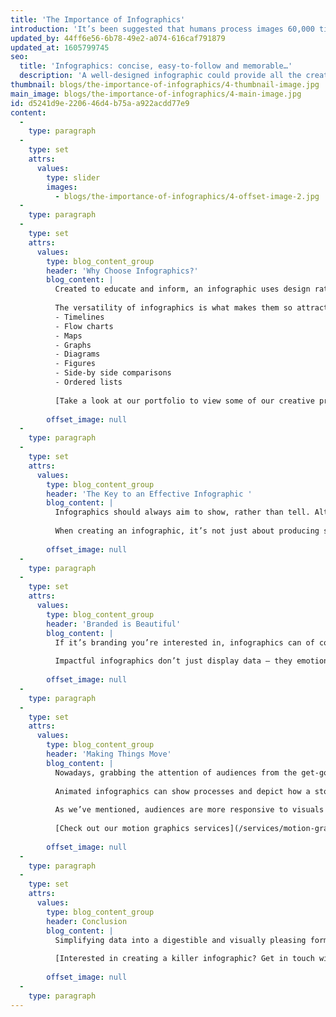 ```yaml
---
title: 'The Importance of Infographics'
introduction: 'It’s been suggested that humans process images 60,000 times faster than text (link: http://www.t-sciences.com/news/humans-process-visual-data-better). It’s nice to have a little science to back up the age-old idiom ‘a picture’s worth a thousand words’, not least because it reinforces our long-held opinion that infographics are, well… pretty good.'
updated_by: 44ff6e56-6b78-49e2-a074-616caf791879
updated_at: 1605799745
seo:
  title: 'Infographics: concise, easy-to-follow and memorable…'
  description: 'A well-designed infographic could provide all the creative answers you’re looking for. Get in touch with our team today on 01253 297900.'
thumbnail: blogs/the-importance-of-infographics/4-thumbnail-image.jpg
main_image: blogs/the-importance-of-infographics/4-main-image.jpg
id: d5241d9e-2206-46d4-b75a-a922acdd77e9
content:
  -
    type: paragraph
  -
    type: set
    attrs:
      values:
        type: slider
        images:
          - blogs/the-importance-of-infographics/4-offset-image-2.jpg
  -
    type: paragraph
  -
    type: set
    attrs:
      values:
        type: blog_content_group
        header: 'Why Choose Infographics?'
        blog_content: |
          Created to educate and inform, an infographic uses design rationale to simplify complex data and present it in an easy-to-digest format. Nobody enjoys staring into an endless abyss of statistics – thankfully, an infographic can contextualise information and save us from drowning in a sea of numbers and figures.
          
          The versatility of infographics is what makes them so attractive as a design solution. There are a number of ways to present data, including:
          - Timelines
          - Flow charts
          - Maps
          - Graphs
          - Diagrams
          - Figures
          - Side-by side comparisons
          - Ordered lists
          
          [Take a look at our portfolio to view some of our creative projects](/work)
          
        offset_image: null
  -
    type: paragraph
  -
    type: set
    attrs:
      values:
        type: blog_content_group
        header: 'The Key to an Effective Infographic '
        blog_content: |
          Infographics should always aim to show, rather than tell. Although text always plays a vital role in any design, the visual aspects of an infographic should be able to communicate effectively without an over-reliance on typography. 
          
          When creating an infographic, it’s not just about producing something that looks good – designers must also be able to figure out the best way of visualising and representing data depending on the topic at hand. The central concept behind an infographic should be reflected in the data that is being presented, which is why a designer needs to be able to interpret the relationship between different sets of information.
          
        offset_image: null
  -
    type: paragraph
  -
    type: set
    attrs:
      values:
        type: blog_content_group
        header: 'Branded is Beautiful'
        blog_content: |
          If it’s branding you’re interested in, infographics can of course be designed to adhere company guidelines. Branded infographics are effective because they tell a data-driven story alongside your brand’s own narrative, offering an ideal means of applying your company’s expertise and authority to matters. Whether designed for a set of annual reports or an Instagram post, an engaging and relevant infographic will lead people to value your brand’s credibility. 
          
          Impactful infographics don’t just display data – they emotionally connect with audiences. Ultimately, you’re looking for a reaction from people, a feeling which – by association of visual elements such as your logo, colour choice and typography – will remind people of your brand.
          
        offset_image: null
  -
    type: paragraph
  -
    type: set
    attrs:
      values:
        type: blog_content_group
        header: 'Making Things Move'
        blog_content: |
          Nowadays, grabbing the attention of audiences from the get-go is becoming an increasingly difficult task. Turning static infographics into animated ones provides a potential solution.  
          
          Animated infographics can show processes and depict how a story unfolds. By showing the transition of information from one point to another, we can break things down and help viewers to grasp exactly what is being communicated. 
          
          As we’ve mentioned, audiences are more responsive to visuals that provide emotional stimulation. Combine that with the engagement that motion graphics brings to the table and you’ll increase the likelihood of content being shared, ultimately widening your audience reach. Whether breathing new life into older static infographics or producing something completely new, there’s no doubt that incorporating animation allows you to get more mileage out of infographics.
          
          [Check out our motion graphics services](/services/motion-graphics)
          
        offset_image: null
  -
    type: paragraph
  -
    type: set
    attrs:
      values:
        type: blog_content_group
        header: Conclusion
        blog_content: |
          Simplifying data into a digestible and visually pleasing format isn’t always a walk in the park – but it is effective. Infographics reach out to people: they’re concise, easy-to-follow and, most important of all, memorable. Capitalise on all three of those qualities and you’ll soon leave a lasting impression on your audience.
          
          [Interested in creating a killer infographic? Get in touch with the Think!Creative team today.](/contact)
          
        offset_image: null
  -
    type: paragraph
---
```


